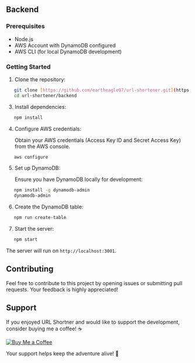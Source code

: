 ## Backend

### Prerequisites

- Node.js
- AWS Account with DynamoDB configured
- AWS CLI (for local DynamoDB development)

### Getting Started

1. Clone the repository:

```bash
   git clone [https://github.com/eartheagle97/url-shortener.git](https://github.com/eartheagle97/URL-Shortner)
   cd url-shortener/backend
```

3. Install dependencies:

```bash
   npm install
```

4. Configure AWS credentials:

   Obtain your AWS credentials (Access Key ID and Secret Access Key) from the AWS console.

```bash
   aws configure
```

5. Set up DynamoDB:

   Ensure you have DynamoDB locally for development:

```bash
   npm install -g dynamodb-admin
   dynamodb-admin
```

6. Create the DynamoDB table:

```bash
   npm run create-table
```

7. Start the server:

```bash
   npm start
```

   The server will run on `http://localhost:3001`.


## Contributing

Feel free to contribute to this project by opening issues or submitting pull requests. Your feedback is highly appreciated!

## Support

If you enjoyed URL Shortner and would like to support the development, consider buying me a coffee! ☕️

[![Buy Me a Coffee](https://camo.githubusercontent.com/12f516d86d600c89a6abd2326256045c27325ad7c8532c0d36772965a4923be0/68747470733a2f2f7777772e6275796d6561636f666665652e636f6d2f6173736574732f696d672f637573746f6d5f696d616765732f6f72616e67655f696d672e706e67)](https://www.buymeacoffee.com/kairavpateu)

Your support helps keep the adventure alive! 🚀